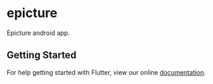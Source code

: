 # epicture

Epicture android app.

## Getting Started

For help getting started with Flutter, view our online
[documentation](https://flutter.io/).

